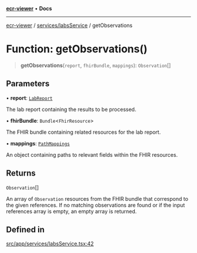 [**ecr-viewer**](../../../README.md) • **Docs**

***

[ecr-viewer](../../../README.md) / [services/labsService](../README.md) / getObservations

# Function: getObservations()

> **getObservations**(`report`, `fhirBundle`, `mappings`): `Observation`[]

## Parameters

• **report**: [`LabReport`](../interfaces/LabReport.md)

The lab report containing the results to be processed.

• **fhirBundle**: `Bundle`\<`FhirResource`\>

The FHIR bundle containing related resources for the lab report.

• **mappings**: [`PathMappings`](../../../utils/interfaces/PathMappings.md)

An object containing paths to relevant fields within the FHIR resources.

## Returns

`Observation`[]

An array of `Observation` resources from the FHIR bundle that correspond to the
given references. If no matching observations are found or if the input references array is empty, an empty array
is returned.

## Defined in

[src/app/services/labsService.tsx:42](https://github.com/CDCgov/phdi/blob/55d1a87d29da9da2522ba2a73bc122cba666b133/containers/ecr-viewer/src/app/services/labsService.tsx#L42)

